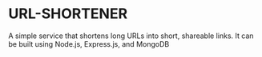 # URL-SHORTENER
A simple service that shortens long URLs into short, shareable links. It can be built using Node.js, Express.js, and MongoDB

